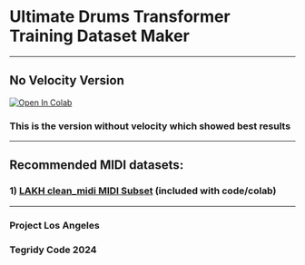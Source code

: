 # Ultimate Drums Transformer Training Dataset Maker

***

## No Velocity Version

[![Open In Colab][colab-badge]][colab-notebook1]

[colab-notebook1]: <https://colab.research.google.com/github/asigalov61/Ultimate-Drums-Transformer/blob/main/Training-Data/Ultimate_Drums_Transformer_Training_Dataset_Maker.ipynb>
[colab-badge]: <https://colab.research.google.com/assets/colab-badge.svg>

### This is the version without velocity which showed best results

***

## Recommended MIDI datasets: 
### 1) [LAKH clean_midi MIDI Subset](https://colinraffel.com/projects/lmd/) (included with code/colab)

***

### Project Los Angeles
### Tegridy Code 2024
